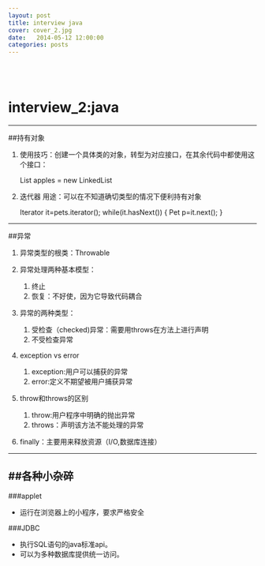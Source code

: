 ```yaml
---
layout: post
title: interview java
cover: cover_2.jpg
date:   2014-05-12 12:00:00
categories: posts
---
```

<br/>
<br/>

interview_2:java
===

---

##持有对象
1. 使用技巧：创建一个具体类的对象，转型为对应接口，在其余代码中都使用这个接口：

	List<apple> apples =  new LinkedList<apple>

2. 迭代器 用途：可以在不知道确切类型的情况下便利持有对象

	Iterator<Pet> it=pets.iterator();
	while(it.hasNext())
	{
		Pet p=it.next();
	}

---

##异常
1. 异常类型的根类：Throwable 
2. 异常处理两种基本模型：
	1. 终止
	2. 恢复：不好使，因为它导致代码耦合

3. 异常的两种类型：
	1. 受检查（checked)异常：需要用throws在方法上进行声明
	2. 不受检查异常

4. exception vs error
	1. exception:用户可以捕获的异常
	2. error:定义不期望被用户捕获异常

5. throw和throws的区别
	1. throw:用户程序中明确的抛出异常
	2. throws：声明该方法不能处理的异常

6. finally：主要用来释放资源（I/O,数据库连接）

---

##各种小杂碎
---

###applet
+ 运行在浏览器上的小程序，要求严格安全

###JDBC
+ 执行SQL语句的java标准api。
+ 可以为多种数据库提供统一访问。
